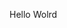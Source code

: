 Hello Wolrd
































































































































































































































































































































































































































































































































































































































































































































































































































































































































































































































































































































































































